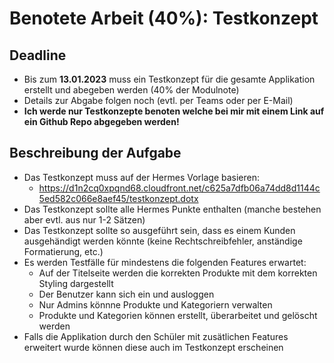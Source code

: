 # Benotete Arbeit (40%): Testkonzept

## Deadline
- Bis zum **13.01.2023** muss ein Testkonzept für die gesamte Applikation erstellt und abegeben werden (40% der Modulnote)
- Details zur Abgabe folgen noch (evtl. per Teams oder per E-Mail)
- **Ich werde nur Testkonzepte benoten welche bei mir mit einem Link auf ein Github Repo abgegeben werden!**

## Beschreibung der Aufgabe
- Das Testkonzept muss auf der Hermes Vorlage basieren:
  - https://d1n2cq0xpqnd68.cloudfront.net/c625a7dfb06a74dd8d1144c5ed582c066e8aef45/testkonzept.dotx
- Das Testkonzept sollte alle Hermes Punkte enthalten (manche bestehen aber evtl. aus nur 1-2 Sätzen)
- Das Testkonzept sollte so ausgeführt sein, dass es einem Kunden ausgehändigt werden könnte (keine Rechtschreibfehler, anständige Formatierung, etc.)
- Es werden Testfälle für mindestens die folgenden Features erwartet:
  - Auf der Titelseite werden die korrekten Produkte mit dem korrekten Styling dargestellt
  - Der Benutzer kann sich ein und ausloggen
  - Nur Admins könnne Produkte und Kategoriern verwalten
  - Produkte und Kategorien können erstellt, überarbeitet und gelöscht werden
- Falls die Applikation durch den Schüler mit zusätlichen Features erweitert wurde können diese auch im Testkonzept erscheinen